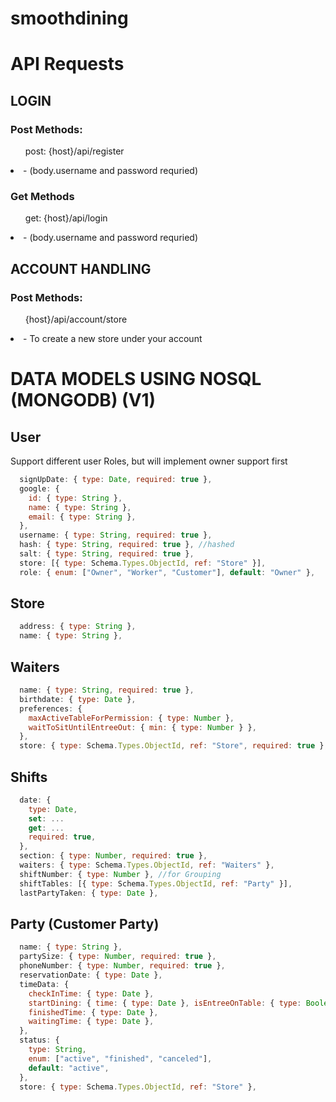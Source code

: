 # smoothdining

# API Requests

## LOGIN

### Post Methods:

<ul>post: {host}/api/register</ul>
<li>- (body.username and password requried)</li>

### Get Methods

<ul>get: {host}/api/login</ul>
<li>- (body.username and password requried)</li>

## ACCOUNT HANDLING

### Post Methods:

<ul>{host}/api/account/store</ul>
<li>- To create a new store under your account</li>

<!-- ## Create Store/Restaurant -->

# DATA MODELS USING NOSQL (MONGODB) (V1)

## User

Support different user Roles, but will implement owner support first

```js
  signUpDate: { type: Date, required: true },
  google: {
    id: { type: String },
    name: { type: String },
    email: { type: String },
  },
  username: { type: String, required: true },
  hash: { type: String, required: true }, //hashed
  salt: { type: String, required: true },
  store: [{ type: Schema.Types.ObjectId, ref: "Store" }],
  role: { enum: ["Owner", "Worker", "Customer"], default: "Owner" },
```

## Store

```js
  address: { type: String },
  name: { type: String },
```

## Waiters

```js
  name: { type: String, required: true },
  birthdate: { type: Date },
  preferences: {
    maxActiveTableForPermission: { type: Number },
    waitToSitUntilEntreeOut: { min: { type: Number } },
  },
  store: { type: Schema.Types.ObjectId, ref: "Store", required: true },
```

## Shifts

```js
  date: {
    type: Date,
    set: ...
    get: ...
    required: true,
  },
  section: { type: Number, required: true },
  waiters: { type: Schema.Types.ObjectId, ref: "Waiters" },
  shiftNumber: { type: Number }, //for Grouping
  shiftTables: [{ type: Schema.Types.ObjectId, ref: "Party" }],
  lastPartyTaken: { type: Date },
```

## Party (Customer Party)

```js
  name: { type: String },
  partySize: { type: Number, required: true },
  phoneNumber: { type: Number, required: true },
  reservationDate: { type: Date },
  timeData: {
    checkInTime: { type: Date },
    startDining: { time: { type: Date }, isEntreeOnTable: { type: Boolean } },
    finishedTime: { type: Date },
    waitingTime: { type: Date },
  },
  status: {
    type: String,
    enum: ["active", "finished", "canceled"],
    default: "active",
  },
  store: { type: Schema.Types.ObjectId, ref: "Store" },
```
